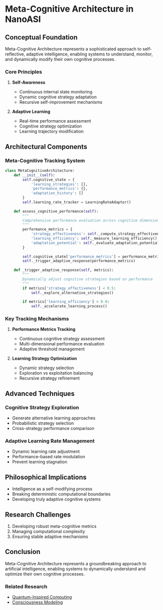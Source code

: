 # Meta-Cognitive Architecture in NanoASI

## Conceptual Foundation

Meta-Cognitive Architecture represents a sophisticated approach to self-reflective, adaptive intelligence, enabling systems to understand, monitor, and dynamically modify their own cognitive processes.

### Core Principles

1. **Self-Awareness**
   - Continuous internal state monitoring
   - Dynamic cognitive strategy adaptation
   - Recursive self-improvement mechanisms

2. **Adaptive Learning**
   - Real-time performance assessment
   - Cognitive strategy optimization
   - Learning trajectory modification

## Architectural Components

### Meta-Cognitive Tracking System

```python
class MetaCognitiveArchitecture:
    def __init__(self):
        self.cognitive_state = {
            'learning_strategies': [],
            'performance_metrics': {},
            'adaptation_history': []
        }
        self.learning_rate_tracker = LearningRateAdaptor()
    
    def assess_cognitive_performance(self):
        """
        Comprehensive performance evaluation across cognitive dimensions
        """
        performance_metrics = {
            'strategy_effectiveness': self._compute_strategy_effectiveness(),
            'learning_efficiency': self._measure_learning_efficiency(),
            'adaptation_potential': self._evaluate_adaptation_potential()
        }
        
        self.cognitive_state['performance_metrics'] = performance_metrics
        self._trigger_adaptive_response(performance_metrics)
    
    def _trigger_adaptive_response(self, metrics):
        """
        Dynamically adjust cognitive strategies based on performance
        """
        if metrics['strategy_effectiveness'] < 0.5:
            self._explore_alternative_strategies()
        
        if metrics['learning_efficiency'] > 0.8:
            self._accelerate_learning_process()
```

### Key Tracking Mechanisms

1. **Performance Metrics Tracking**
   - Continuous cognitive strategy assessment
   - Multi-dimensional performance evaluation
   - Adaptive threshold management

2. **Learning Strategy Optimization**
   - Dynamic strategy selection
   - Exploration vs exploitation balancing
   - Recursive strategy refinement

## Advanced Techniques

### Cognitive Strategy Exploration
- Generate alternative learning approaches
- Probabilistic strategy selection
- Cross-strategy performance comparison

### Adaptive Learning Rate Management
- Dynamic learning rate adjustment
- Performance-based rate modulation
- Prevent learning stagnation

## Philosophical Implications

- Intelligence as a self-modifying process
- Breaking deterministic computational boundaries
- Developing truly adaptive cognitive systems

## Research Challenges

1. Developing robust meta-cognitive metrics
2. Managing computational complexity
3. Ensuring stable adaptive mechanisms

## Conclusion

Meta-Cognitive Architecture represents a groundbreaking approach to artificial intelligence, enabling systems to dynamically understand and optimize their own cognitive processes.

### Related Research
- [Quantum-Inspired Computing](../Research/QuantumInspiredComputing.md)
- [Consciousness Modeling](../Research/ConsciousnessModeling.md)
